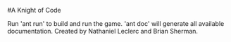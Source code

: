 #A Knight of Code

Run 'ant run' to build and run the game. 'ant doc' will generate all available documentation.
Created by Nathaniel Leclerc and Brian Sherman.
